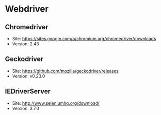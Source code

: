 # Webdriver

## Chromedriver
* Site: https://sites.google.com/a/chromium.org/chromedriver/downloads
* Version: 2.43

## Geckodriver
* Site: https://github.com/mozilla/geckodriver/releases
* Version: v0.23.0

## IEDriverServer
* Site: http://www.seleniumhq.org/download/
* Version: 3.7.0